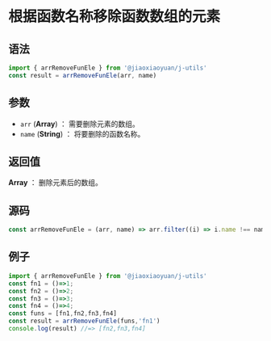 # 根据函数名称移除函数数组的元素

## 语法

```js
import { arrRemoveFunEle } from '@jiaoxiaoyuan/j-utils'
const result = arrRemoveFunEle(arr, name)
```

## 参数

- `arr` (**Array**) ： 需要删除元素的数组。
- `name` (**String**) ： 将要删除的函数名称。


## 返回值

**Array** ： 删除元素后的数组。

## 源码


```js
const arrRemoveFunEle = (arr, name) => arr.filter((i) => i.name !== name);
```

## 例子


```js
import { arrRemoveFunEle } from '@jiaoxiaoyuan/j-utils'
const fn1 = ()=>1;
const fn2 = ()=>2;
const fn3 = ()=>3;
const fn4 = ()=>4;
const funs = [fn1,fn2,fn3,fn4]
const result = arrRemoveFunEle(funs,'fn1')
console.log(result) //=> [fn2,fn3,fn4]
```